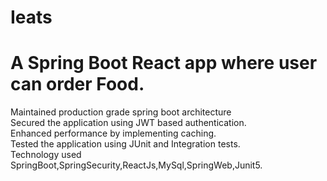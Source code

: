 # Ieats
# A Spring Boot React app where user can order Food.<br>
Maintained production grade spring boot architecture<br>
Secured the application using JWT based authentication.<br>
Enhanced performance by implementing caching.<br>
Tested the application using JUnit and Integration tests.<br>
Technology used SpringBoot,SpringSecurity,ReactJs,MySql,SpringWeb,Junit5.<br>
